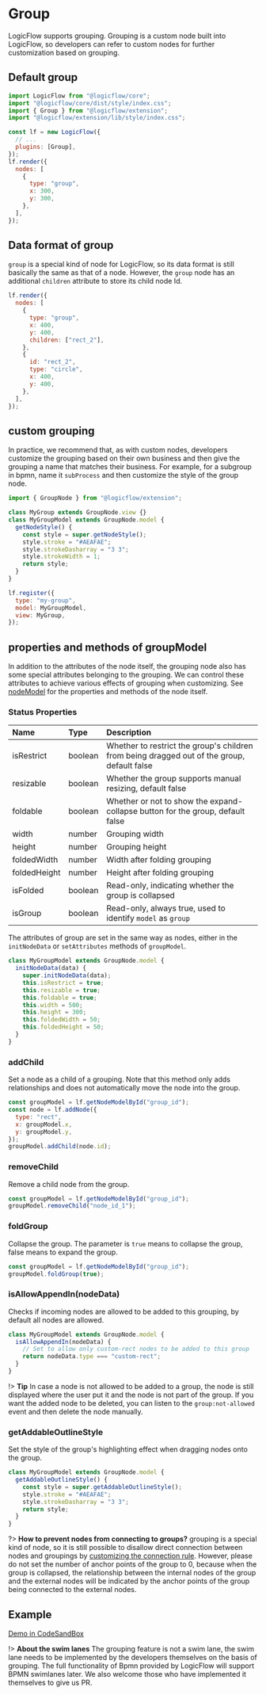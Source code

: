 # Group

LogicFlow supports grouping. Grouping is a custom node built into LogicFlow, so developers can refer to custom nodes for further customization based on grouping.

## Default group

```js
import LogicFlow from "@logicflow/core";
import "@logicflow/core/dist/style/index.css";
import { Group } from "@logicflow/extension";
import "@logicflow/extension/lib/style/index.css";

const lf = new LogicFlow({
  // ...
  plugins: [Group],
});
lf.render({
  nodes: [
    {
      type: "group",
      x: 300,
      y: 300,
    },
  ],
});
```

## Data format of group

`group` is a special kind of node for LogicFlow, so its data format is still basically the same as that of a node. However, the `group` node has an additional `children` attribute to store its child node Id.

```js
lf.render({
  nodes: [
    {
      type: "group",
      x: 400,
      y: 400,
      children: ["rect_2"],
    },
    {
      id: "rect_2",
      type: "circle",
      x: 400,
      y: 400,
    },
  ],
});
```

## custom grouping

In practice, we recommend that, as with custom nodes, developers customize the grouping based on their own business and then give the grouping a name that matches their business. For example, for a subgroup in bpmn, name it `subProcess` and then customize the style of the group node.

```js
import { GroupNode } from "@logicflow/extension";

class MyGroup extends GroupNode.view {}
class MyGroupModel extends GroupNode.model {
  getNodeStyle() {
    const style = super.getNodeStyle();
    style.stroke = "#AEAFAE";
    style.strokeDasharray = "3 3";
    style.strokeWidth = 1;
    return style;
  }
}

lf.register({
  type: "my-group",
  model: MyGroupModel,
  view: MyGroup,
});
```

## properties and methods of groupModel

In addition to the attributes of the node itself, the grouping node also has some special attributes belonging to the grouping. We can control these attributes to achieve various effects of grouping when customizing. See [nodeModel](en/api/nodeModelApi) for the properties and methods of the node itself.

### Status Properties

| Name         | Type    | Description                                                                                 |
| :----------- | :------ | :------------------------------------------------------------------------------------------ |
| isRestrict   | boolean | Whether to restrict the group's children from being dragged out of the group, default false |
| resizable    | boolean | Whether the group supports manual resizing, default false                                   |
| foldable     | boolean | Whether or not to show the expand-collapse button for the group, default false              |
| width        | number  | Grouping width                                                                              |
| height       | number  | Grouping height                                                                             |
| foldedWidth  | number  | Width after folding grouping                                                                |
| foldedHeight | number  | Height after folding grouping                                                               |
| isFolded     | boolean | Read-only, indicating whether the group is collapsed                                        |
| isGroup      | boolean | Read-only, always true, used to identify `model` as `group`                                 |

The attributes of group are set in the same way as nodes, either in the `initNodeData` or `setAttributes` methods of `groupModel`.

```js
class MyGroupModel extends GroupNode.model {
  initNodeData(data) {
    super.initNodeData(data);
    this.isRestrict = true;
    this.resizable = true;
    this.foldable = true;
    this.width = 500;
    this.height = 300;
    this.foldedWidth = 50;
    this.foldedHeight = 50;
  }
}
```

### addChild

Set a node as a child of a grouping. Note that this method only adds relationships and does not automatically move the node into the group.

```js
const groupModel = lf.getNodeModelById("group_id");
const node = lf.addNode({
  type: "rect",
  x: groupModel.x,
  y: groupModel.y,
});
groupModel.addChild(node.id);
```

### removeChild

Remove a child node from the group.

```js
const groupModel = lf.getNodeModelById("group_id");
groupModel.removeChild("node_id_1");
```

### foldGroup

Collapse the group. The parameter is `true` means to collapse the group, false means to expand the group.

```js
const groupModel = lf.getNodeModelById("group_id");
groupModel.foldGroup(true);
```

### isAllowAppendIn(nodeData)

Checks if incoming nodes are allowed to be added to this grouping, by default all nodes are allowed.

```js
class MyGroupModel extends GroupNode.model {
  isAllowAppendIn(nodeData) {
    // Set to allow only custom-rect nodes to be added to this group
    return nodeData.type === "custom-rect";
  }
}
```

!> **Tip** In case a node is not allowed to be added to a group, the node is still displayed where the user put it and the node is not part of the group. If you want the added node to be deleted, you can listen to the `group:not-allowed` event and then delete the node manually.

### getAddableOutlineStyle

Set the style of the group's highlighting effect when dragging nodes onto the group.

```js
class MyGroupModel extends GroupNode.model {
  getAddableOutlineStyle() {
    const style = super.getAddableOutlineStyle();
    style.stroke = "#AEAFAE";
    style.strokeDasharray = "3 3";
    return style;
  }
}
```

?> **How to prevent nodes from connecting to groups?** grouping is a special kind of node, so it is still possible to disallow direct connection between nodes and groupings by [customizing the connection rule](http://logic-flow.org/guide/basic/node.html#%E8%87%AA%E5%AE%9A%E4%B9%89%E8%BF%9E%E6%8E%A5%E8%A7%84%E5%88%99%E6%A0%A1%E9%AA%8C). However, please do not set the number of anchor points of the group to 0, because when the group is collapsed, the relationship between the internal nodes of the group and the external nodes will be indicated by the anchor points of the group being connected to the external nodes.

## Example

<a href="https://codesandbox.io/embed/bold-moore-vgvpf?fontsize=14&hidenavigation=1&theme=dark&view=preview" target="_blank"> Demo in CodeSandBox</a>

!> **About the swim lanes** The grouping feature is not a swim lane, the swim lane needs to be implemented by the developers themselves on the basis of grouping. The full functionality of Bpmn provided by LogicFlow will support BPMN swimlanes later. We also welcome those who have implemented it themselves to give us PR.
